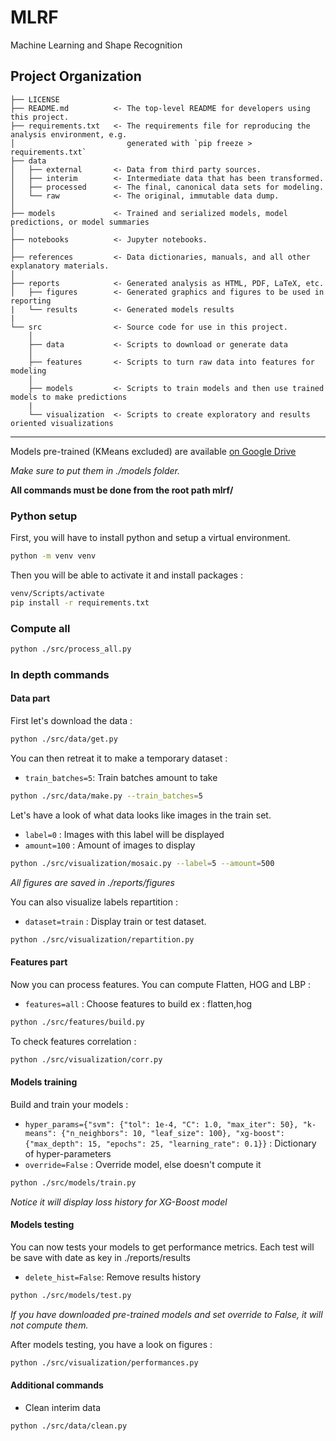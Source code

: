 MLRF
==============================

Machine Learning and Shape Recognition

Project Organization
------------

    ├── LICENSE
    ├── README.md          <- The top-level README for developers using this project.
    ├── requirements.txt   <- The requirements file for reproducing the analysis environment, e.g.
    │                         generated with `pip freeze > requirements.txt`
    ├── data
    │   ├── external       <- Data from third party sources.
    │   ├── interim        <- Intermediate data that has been transformed.
    │   ├── processed      <- The final, canonical data sets for modeling.
    │   └── raw            <- The original, immutable data dump.
    │
    ├── models             <- Trained and serialized models, model predictions, or model summaries
    │
    ├── notebooks          <- Jupyter notebooks.
    │
    ├── references         <- Data dictionaries, manuals, and all other explanatory materials.
    │
    ├── reports            <- Generated analysis as HTML, PDF, LaTeX, etc.
    │   ├── figures        <- Generated graphics and figures to be used in reporting
    |   └── results        <- Generated models results
    |
    └── src                <- Source code for use in this project.
        │
        ├── data           <- Scripts to download or generate data
        │
        ├── features       <- Scripts to turn raw data into features for modeling
        │
        ├── models         <- Scripts to train models and then use trained models to make predictions
        |
        └── visualization  <- Scripts to create exploratory and results oriented visualizations

--------

Models pre-trained (KMeans excluded) are available [on Google Drive](https://drive.google.com/file/d/1q9bhnsDhqpZl_PN2W8x0wvwHtDiLXYAO/view?usp=sharing)

_Make sure to put them in ./models folder._

**All commands must be done from the root path mlrf/**

### Python setup 

First, you will have to install python and setup a virtual environment.

```bash
python -m venv venv
```
Then you will be able to activate it and install packages :
```bash
venv/Scripts/activate
pip install -r requirements.txt
```
### Compute all

```bash
python ./src/process_all.py
```

### In depth commands

#### Data part

First let's download the data :
```bash
python ./src/data/get.py
```

You can then retreat it to make a temporary dataset :

- `train_batches=5`: Train batches amount to take

```bash
python ./src/data/make.py --train_batches=5
```

Let's have a look of what data looks like images in the train set.

- `label=0` : Images with this label will be displayed
- `amount=100` : Amount of images to display

```bash
python ./src/visualization/mosaic.py --label=5 --amount=500
```

_All figures are saved in ./reports/figures_

You can also visualize labels repartition :

- `dataset=train` : Display train or test dataset.

```bash
python ./src/visualization/repartition.py
```

#### Features part

Now you can process features. You can compute Flatten, HOG and LBP :

- `features=all` : Choose features to build ex : flatten,hog

```bash
python ./src/features/build.py
```

To check features correlation :
```bash
python ./src/visualization/corr.py
```

#### Models training

Build and train your models :

- `hyper_params={"svm": {"tol": 1e-4, "C": 1.0, "max_iter": 50}, "k-means": {"n_neighbors": 10, "leaf_size": 100}, "xg-boost": {"max_depth": 15, "epochs": 25, "learning_rate": 0.1}}` : Dictionary of hyper-parameters
- `override=False` : Override model, else doesn't compute it

```bash
python ./src/models/train.py
```

_Notice it will display loss history for XG-Boost model_

#### Models testing

You can now tests your models to get performance metrics. Each test will be save with date as key in ./reports/results

- `delete_hist=False`: Remove results history

```bash
python ./src/models/test.py
```

_If you have downloaded pre-trained models and set override to False, it will not compute them._

After models testing, you have a look on figures :

```bash
python ./src/visualization/performances.py
```

#### Additional commands

- Clean interim data

```bash
python ./src/data/clean.py
```
